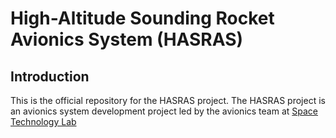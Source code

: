 # High-Altitude Sounding Rocket Avionics System (HASRAS)
## Introduction
This is the official repository for the HASRAS project. The HASRAS project is an avionics system development project led by the avionics team at [Space Technology Lab](@TKU-STL)

